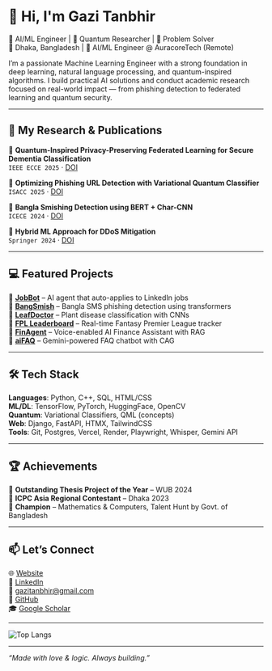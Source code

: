 # 👋 Hi, I'm Gazi Tanbhir

🚀 AI/ML Engineer | 🔬 Quantum Researcher | 🧠 Problem Solver  
📍 Dhaka, Bangladesh | 💼 AI/ML Engineer @ AuracoreTech (Remote)

I’m a passionate Machine Learning Engineer with a strong foundation in deep learning, natural language processing, and quantum-inspired algorithms. I build practical AI solutions and conduct academic research focused on real-world impact — from phishing detection to federated learning and quantum security.

---

## 🔬 My Research & Publications

📄 **Quantum-Inspired Privacy-Preserving Federated Learning for Secure Dementia Classification**  
`IEEE ECCE 2025` · [DOI](https://doi.org/10.1109/ECCE64574.2025.11013884)

📄 **Optimizing Phishing URL Detection with Variational Quantum Classifier**  
`ISACC 2025` · [DOI](https://doi.org/10.1109/ISACC65211.2025.10969366)

📄 **Bangla Smishing Detection using BERT + Char-CNN**  
`ICECE 2024` · [DOI](https://doi.org/10.1109/ICECE64886.2024.11024872)

📄 **Hybrid ML Approach for DDoS Mitigation**  
`Springer 2024` · [DOI](https://doi.org/10.1007/978-3-031-64064-3_7)

---

## 💻 Featured Projects

🔹 [**JobBot**](https://github.com/gazitanbhir/JobBot) – AI agent that auto-applies to LinkedIn jobs  
🔹 [**BangSmish**](https://github.com/gazitanbhir/BangSmish) – Bangla SMS phishing detection using transformers  
🔹 [**LeafDoctor**](https://github.com/gazitanbhir/LeafDoctor) – Plant disease classification with CNNs  
🔹 [**FPL Leaderboard**](https://github.com/gazitanbhir/fpl_project) – Real-time Fantasy Premier League tracker  
🔹 [**FinAgent**](https://github.com/gazitanbhir/finAgent) – Voice-enabled AI Finance Assistant with RAG  
🔹 [**aiFAQ**](https://github.com/gazitanbhir/aiFAQ) – Gemini-powered FAQ chatbot with CAG

---

## 🛠️ Tech Stack

**Languages**: Python, C++, SQL, HTML/CSS  
**ML/DL**: TensorFlow, PyTorch, HuggingFace, OpenCV  
**Quantum**: Variational Classifiers, QML (concepts)  
**Web**: Django, FastAPI, HTMX, TailwindCSS  
**Tools**: Git, Postgres, Vercel, Render, Playwright, Whisper, Gemini API  

---

## 🏆 Achievements

🏅 **Outstanding Thesis Project of the Year** – WUB 2024  
🏅 **ICPC Asia Regional Contestant** – Dhaka 2023  
🏅 **Champion** – Mathematics & Computers, Talent Hunt by Govt. of Bangladesh  

---

## 📫 Let’s Connect

🌐 [Website](https://chatfolio.onrender.com)  
💼 [LinkedIn](https://linkedin.com/in/gazitanbhir)  
📧 [gazitanbhir@gmail.com](mailto:gazitanbhir@gmail.com)  
🐙 [GitHub](https://github.com/gazitanbhir)  
🎓 [Google Scholar](https://scholar.google.com/citations?user=FaiDa7cAAAAJ)


---

![Top Langs](https://github-readme-stats.vercel.app/api/top-langs/?username=gazitanbhir&layout=compact&theme=radical)

---

_“Made with love & logic. Always building.”_
